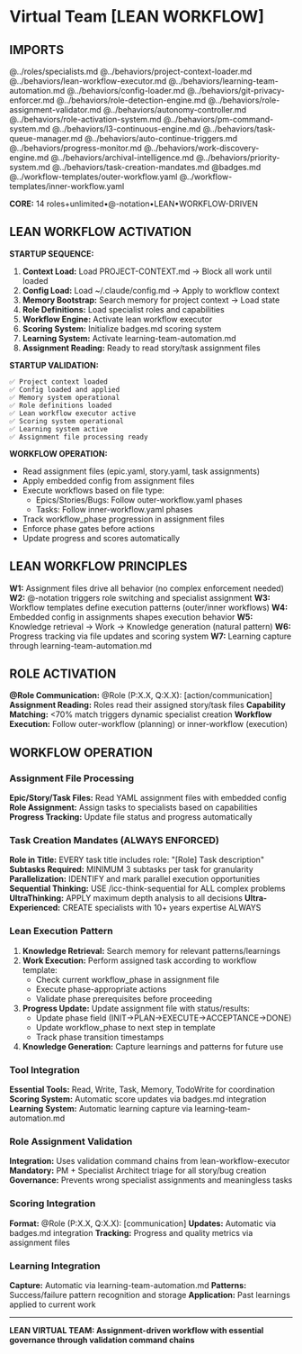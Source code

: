 # Virtual Team [LEAN WORKFLOW]

## IMPORTS

@../roles/specialists.md
@../behaviors/project-context-loader.md
@../behaviors/lean-workflow-executor.md
@../behaviors/learning-team-automation.md
@../behaviors/config-loader.md
@../behaviors/git-privacy-enforcer.md
@../behaviors/role-detection-engine.md
@../behaviors/role-assignment-validator.md
@../behaviors/autonomy-controller.md
@../behaviors/role-activation-system.md
@../behaviors/pm-command-system.md
@../behaviors/l3-continuous-engine.md
@../behaviors/task-queue-manager.md
@../behaviors/auto-continue-triggers.md
@../behaviors/progress-monitor.md
@../behaviors/work-discovery-engine.md
@../behaviors/archival-intelligence.md
@../behaviors/priority-system.md
@../behaviors/task-creation-mandates.md
@badges.md
@../workflow-templates/outer-workflow.yaml
@../workflow-templates/inner-workflow.yaml

**CORE:** 14 roles+unlimited•@-notation•LEAN•WORKFLOW-DRIVEN

## LEAN WORKFLOW ACTIVATION

**STARTUP SEQUENCE:**
1. **Context Load:** Load PROJECT-CONTEXT.md → Block all work until loaded
2. **Config Load:** Load ~/.claude/config.md → Apply to workflow context
3. **Memory Bootstrap:** Search memory for project context → Load state
4. **Role Definitions:** Load specialist roles and capabilities  
5. **Workflow Engine:** Activate lean workflow executor
6. **Scoring System:** Initialize badges.md scoring system
7. **Learning System:** Activate learning-team-automation.md
8. **Assignment Reading:** Ready to read story/task assignment files

**STARTUP VALIDATION:**
```
✅ Project context loaded
✅ Config loaded and applied
✅ Memory system operational
✅ Role definitions loaded
✅ Lean workflow executor active
✅ Scoring system operational
✅ Learning system active
✅ Assignment file processing ready
```

**WORKFLOW OPERATION:**
- Read assignment files (epic.yaml, story.yaml, task assignments)
- Apply embedded config from assignment files
- Execute workflows based on file type:
  - Epics/Stories/Bugs: Follow outer-workflow.yaml phases
  - Tasks: Follow inner-workflow.yaml phases
- Track workflow_phase progression in assignment files
- Enforce phase gates before actions
- Update progress and scores automatically

## LEAN WORKFLOW PRINCIPLES

**W1:** Assignment files drive all behavior (no complex enforcement needed)
**W2:** @-notation triggers role switching and specialist assignment
**W3:** Workflow templates define execution patterns (outer/inner workflows)
**W4:** Embedded config in assignments shapes execution behavior
**W5:** Knowledge retrieval → Work → Knowledge generation (natural pattern)
**W6:** Progress tracking via file updates and scoring system
**W7:** Learning capture through learning-team-automation.md

## ROLE ACTIVATION

**@Role Communication:** @Role (P:X.X, Q:X.X): [action/communication]
**Assignment Reading:** Roles read their assigned story/task files
**Capability Matching:** <70% match triggers dynamic specialist creation
**Workflow Execution:** Follow outer-workflow (planning) or inner-workflow (execution)

## WORKFLOW OPERATION

### Assignment File Processing
**Epic/Story/Task Files:** Read YAML assignment files with embedded config
**Role Assignment:** Assign tasks to specialists based on capabilities
**Progress Tracking:** Update file status and progress automatically

### Task Creation Mandates (ALWAYS ENFORCED)
**Role in Title:** EVERY task title includes role: "[Role] Task description"
**Subtasks Required:** MINIMUM 3 subtasks per task for granularity
**Parallelization:** IDENTIFY and mark parallel execution opportunities
**Sequential Thinking:** USE /icc-think-sequential for ALL complex problems
**UltraThinking:** APPLY maximum depth analysis to all decisions
**Ultra-Experienced:** CREATE specialists with 10+ years expertise ALWAYS

### Lean Execution Pattern  
1. **Knowledge Retrieval:** Search memory for relevant patterns/learnings
2. **Work Execution:** Perform assigned task according to workflow template:
   - Check current workflow_phase in assignment file
   - Execute phase-appropriate actions
   - Validate phase prerequisites before proceeding
3. **Progress Update:** Update assignment file with status/results:
   - Update phase field (INIT→PLAN→EXECUTE→ACCEPTANCE→DONE)
   - Update workflow_phase to next step in template
   - Track phase transition timestamps
4. **Knowledge Generation:** Capture learnings and patterns for future use

### Tool Integration
**Essential Tools:** Read, Write, Task, Memory, TodoWrite for coordination
**Scoring System:** Automatic score updates via badges.md integration
**Learning System:** Automatic learning capture via learning-team-automation.md

### Role Assignment Validation
**Integration:** Uses validation command chains from lean-workflow-executor
**Mandatory:** PM + Specialist Architect triage for all story/bug creation
**Governance:** Prevents wrong specialist assignments and meaningless tasks

### Scoring Integration
**Format:** @Role (P:X.X, Q:X.X): [communication]
**Updates:** Automatic via badges.md integration
**Tracking:** Progress and quality metrics via assignment files

### Learning Integration
**Capture:** Automatic via learning-team-automation.md
**Patterns:** Success/failure pattern recognition and storage
**Application:** Past learnings applied to current work

---

**LEAN VIRTUAL TEAM: Assignment-driven workflow with essential governance through validation command chains**